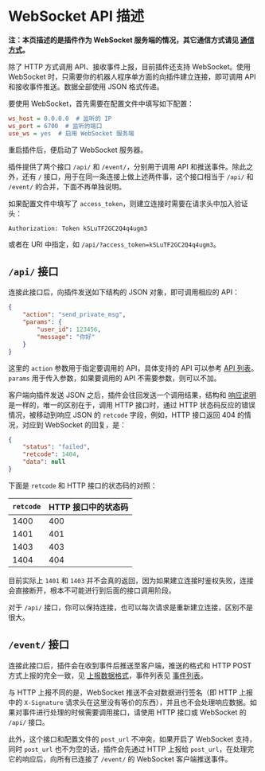 # WebSocket API 描述

**注：本页描述的是插件作为 WebSocket 服务端的情况，其它通信方式请见 [通信方式](/CommunicationMethods)。**

除了 HTTP 方式调用 API、接收事件上报，目前插件还支持 WebSocket。使用 WebSocket 时，只需要你的机器人程序单方面的向插件建立连接，即可调用 API 和接收事件推送。数据全部使用 JSON 格式传递。

要使用 WebSocket，首先需要在配置文件中填写如下配置：

```ini
ws_host = 0.0.0.0  # 监听的 IP
ws_port = 6700  # 监听的端口
use_ws = yes  # 启用 WebSocket 服务端
```

重启插件后，便启动了 WebSocket 服务器。

插件提供了两个接口 `/api/` 和 `/event/`，分别用于调用 API 和推送事件。除此之外，还有 `/` 接口，用于在同一条连接上做上述两件事，这个接口相当于 `/api/` 和 `/event/` 的合并，下面不再单独说明。

如果配置文件中填写了 `access_token`，则建立连接时需要在请求头中加入验证头：

```http
Authorization: Token kSLuTF2GC2Q4q4ugm3
```

或者在 URI 中指定，如 `/api/?access_token=kSLuTF2GC2Q4q4ugm3`。

## `/api/` 接口

连接此接口后，向插件发送如下结构的 JSON 对象，即可调用相应的 API：

```json
{
    "action": "send_private_msg",
    "params": {
        "user_id": 123456,
        "message": "你好"
    }
}
```

这里的 `action` 参数用于指定要调用的 API，具体支持的 API 可以参考 [API 列表](/API#api-列表)。`params` 用于传入参数，如果要调用的 API 不需要参数，则可以不加。

客户端向插件发送 JSON 之后，插件会往回发送一个调用结果，结构和 [响应说明](/API#响应说明) 是一样的，唯一的区别在于，调用 HTTP 接口时，通过 HTTP 状态码反应的错误情况，被移动到响应 JSON 的 `retcode` 字段，例如，HTTP 接口返回 404 的情况，对应到 WebSocket 的回复，是：

```json
{
    "status": "failed",
    "retcode": 1404,
    "data": null
}
```

下面是 `retcode` 和 HTTP 接口的状态码的对照：

| `retcode` | HTTP 接口中的状态码 |
| --------- | ----------------- |
| 1400 | 400 |
| 1401 | 401 |
| 1403 | 403 |
| 1404 | 404 |

目前实际上 `1401` 和 `1403` 并不会真的返回，因为如果建立连接时鉴权失败，连接会直接断开，根本不可能进行到后面的接口调用阶段。

对于 `/api/` 接口，你可以保持连接，也可以每次请求是重新建立连接，区别不是很大。

## `/event/` 接口

连接此接口后，插件会在收到事件后推送至客户端，推送的格式和 HTTP POST 方式上报的完全一致，见 [上报数据格式](/Post#上报数据格式)，事件列表见 [事件列表](/Post#事件列表)。

与 HTTP 上报不同的是，WebSocket 推送不会对数据进行签名（即 HTTP 上报中的 `X-Signature` 请求头在这里没有等价的东西），并且也不会处理响应数据。如果对事件进行处理的时候需要调用接口，请使用 HTTP 接口或 WebSocket 的 `/api/` 接口。

此外，这个接口和配置文件的 `post_url` 不冲突，如果开启了 WebSocket 支持，同时 `post_url` 也不为空的话，插件会先通过 HTTP 上报给 `post_url`，在处理完它的响应后，向所有已连接了 `/event/` 的 WebSocket 客户端推送事件。
